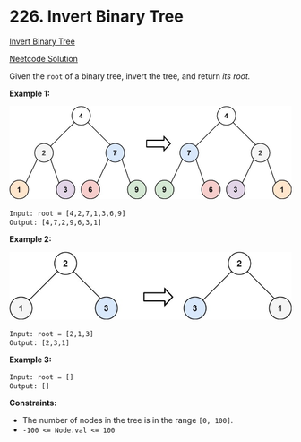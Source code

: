 # 226. Invert Binary Tree

[Invert Binary Tree](https://leetcode.com/problems/invert-binary-tree/description/)

[Neetcode Solution](https://www.youtube.com/watch?v=OnSn2XEQ4MY&pp=ygUbbmVldGNvZGUgaW52ZXJ0IGJpbmFyeSB0cmVl)

Given the `root` of a binary tree, invert the tree, and return <em>its
root.</em>

**Example 1:**

<img src="./invert_binary_tree_01.jpg" />

```
Input: root = [4,2,7,1,3,6,9]
Output: [4,7,2,9,6,3,1]
```

**Example 2:**

<img src="./invert_binary_tree_02.jpg" />

```
Input: root = [2,1,3]
Output: [2,3,1]
```

**Example 3:**

```
Input: root = []
Output: []
```

**Constraints:**

- The number of nodes in the tree is in the range `[0, 100]`.
- `-100 <= Node.val <= 100`
